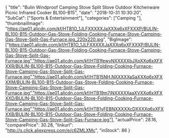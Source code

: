 {
	"title": "Bulin Windproof Camping Stove Split Stove Outdoor Kitchenware Picnic Infrared Cooker BL100-B15",
	"date": "2018-10-31 10:30:20",
	"SubCat": ["Sports & Entertainment"],
	"categories": ["Camping "],
	"thumbnailImage": "https://ae01.alicdn.com/kf/HTB1O_1JLFXXXXXJaXXXq6xXFXXXP/BULIN-BL100-B15-Outdoor-Gas-Stove-Folding-Cooking-Furnace-Stove-Camping-Gas-Stove-Split-Gas-Furnace.jpg_220x220.jpg",
	"BigImage": ["https://ae01.alicdn.com/kf/HTB1O_1JLFXXXXXJaXXXq6xXFXXXP/BULIN-BL100-B15-Outdoor-Gas-Stove-Folding-Cooking-Furnace-Stove-Camping-Gas-Stove-Split-Gas-Furnace.jpg","https://ae01.alicdn.com/kf/HTB1fewvNXXXXXbJXpXXq6xXFXXXR/BULIN-BL100-B15-Outdoor-Gas-Stove-Folding-Cooking-Furnace-Stove-Camping-Gas-Stove-Split-Gas-Furnace.jpg","https://ae01.alicdn.com/kf/HTB15NH.NXXXXXaSaXXXq6xXFXXXM/BULIN-BL100-B15-Outdoor-Gas-Stove-Folding-Cooking-Furnace-Stove-Camping-Gas-Stove-Split-Gas-Furnace.jpg","https://ae01.alicdn.com/kf/HTB19m7jNXXXXXaaXVXXq6xXFXXXD/BULIN-BL100-B15-Outdoor-Gas-Stove-Folding-Cooking-Furnace-Stove-Camping-Gas-Stove-Split-Gas-Furnace.jpg","https://ae01.alicdn.com/kf/HTB1yFEBNXXXXXcDXXXXq6xXFXXXB/BULIN-BL100-B15-Outdoor-Gas-Stove-Folding-Cooking-Furnace-Stove-Camping-Gas-Stove-Split-Gas-Furnace.jpg"],
	"actualPrice": 28.16,
	"comparePrice": 30.28,
	"linkurl": "http://s.click.aliexpress.com/e/c6ZMLXMc",
	"inStock": 86
}
